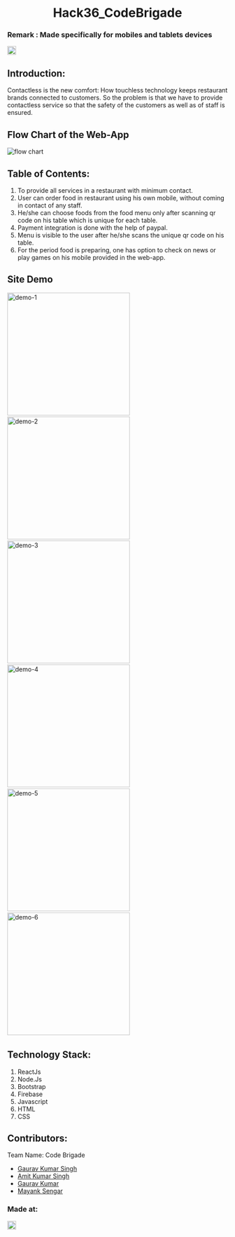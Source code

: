 <h1 align="center">Hack36_CodeBrigade</h1>
<p align="center">
</p>

### Remark : Made specifically for mobiles and tablets devices

<a href="https://hack36.com"> <img src="http://bit.ly/BuiltAtHack36" height=20px> </a>

## Introduction:

Contactless is the new comfort: How touchless technology keeps restaurant brands connected to customers. So the problem is that we have to provide contactless service so that the safety of the customers as well as of staff is ensured.

## Flow Chart of the Web-App

<img src="https://raw.githubusercontent.com/gauravk268/Hack36_CodeBrigade/main/flowChart.png" alt="flow chart" />

## Table of Contents:

1. To provide all services in a restaurant with minimum contact.
2. User can order food in restaurant using his own mobile, without coming in contact of any staff.
3. He/she can choose foods from the food menu only after scanning qr code on his table which is unique for each table.
4. Payment integration is done with the help of paypal.
5. Menu is visible to the user after he/she scans the unique qr code on his table.
6. For the period food is preparing, one has option to check on news or play games on his mobile provided in the web-app.<br>

## Site Demo

<img src="https://gauravk268.github.io/Hack36_CodeBrigade/demoImages/demo1.png" width="280" alt="demo-1"> &nbsp; <img src="https://gauravk268.github.io/Hack36_CodeBrigade/demoImages/demo2.png" width="280" alt="demo-2"> &nbsp; <img src="https://gauravk268.github.io/Hack36_CodeBrigade/demoImages/demo3.png" width="280" alt="demo-3"> &nbsp;
<img src="https://gauravk268.github.io/Hack36_CodeBrigade/demoImages/demo4.png" width="280" alt="demo-4"> &nbsp; <img src="https://gauravk268.github.io/Hack36_CodeBrigade/demoImages/demo5.png" width="280" alt="demo-5"> &nbsp; <img src="https://gauravk268.github.io/Hack36_CodeBrigade/demoImages/demo6.png" width="280" alt="demo-6"> &nbsp;

## Technology Stack:

   1. ReactJs<br>
   2. Node.Js<br>
   3. Bootstrap<br>
   4. Firebase<br>
   5. Javascript<br>
   6. HTML<br>
   7. CSS<br>
   
## Contributors:

Team Name: Code Brigade

- [Gaurav Kumar Singh](https://github.com/gauravks99)
- [Amit Kumar Singh](https://github.com/amitsinghmnnit)
- [Gaurav Kumar](https://github.com/gauravk268)
- [Mayank Sengar](https://github.com/MayankSengar198)


### Made at:

<a href="https://hack36.com"> <img src="http://bit.ly/BuiltAtHack36" height=20px> </a>
